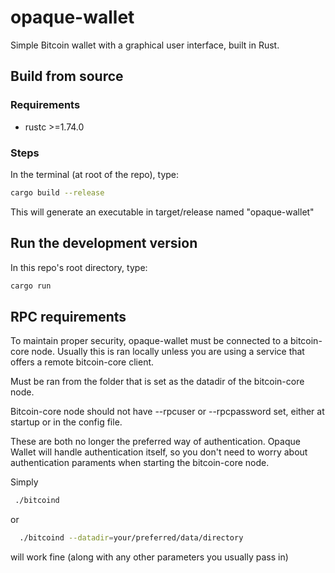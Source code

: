 # opaque-wallet

Simple Bitcoin wallet with a graphical user interface, built in Rust.

## Build from source

### Requirements

- rustc >=1.74.0

### Steps

In the terminal (at root of the repo), type:

```bash
cargo build --release
```

This will generate an executable in target/release named "opaque-wallet"

## Run the development version

In this repo's root directory, type:

```bash
cargo run
```

## RPC requirements

To maintain proper security, opaque-wallet must be connected to a bitcoin-core node. Usually this is ran locally unless you are using a service that offers a remote bitcoin-core client.

Must be ran from the folder that is set as the datadir of the bitcoin-core node.

Bitcoin-core node should not have --rpcuser or --rpcpassword set, either at startup or in the config file.

These are both no longer the preferred way of authentication. Opaque Wallet will handle authentication itself, so you don't need to worry about authentication paraments when starting the bitcoin-core node.

Simply

```bash
 ./bitcoind
```

or

```bash
  ./bitcoind --datadir=your/preferred/data/directory
```

will work fine (along with any other parameters you usually pass in)
